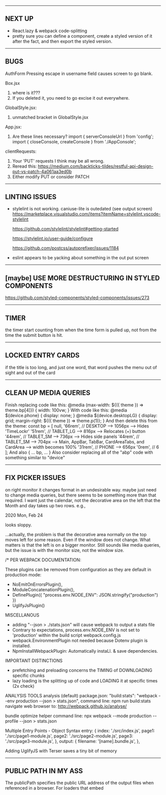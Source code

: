 -------------------------------------------------------
 NEXT UP
-------------------------------------------------------
 - React.lazy & webpack code-splitting
 - pretty sure you can define a component, create a styled version
   of it after the fact, and then export the styled version.

-------------------------------------------------------
 BUGS
-------------------------------------------------------
AuthForm
Pressing escape in username field causes screen to go blank.

Box.jsx
1. where is it???
2. If you deleted it, you need to go excise it out everywhere.

GlobalStyle.jsx:
1. unmatched bracket in GlobalStyle.jsx

App.jsx:
1. Are these lines necessary?
  import { serverConsoleUrl } from 'config';
  import { closeConsole, createConsole } from './AppConsole';

clientRequests:
1. Your 'PUT' requests I think may be all wrong.
2. Reread this: https://medium.com/backticks-tildes/restful-api-design-put-vs-patch-4a061aa3ed0b
3. Either modify PUT or consider PATCH

-------------------------------------------------------
 LINTING ISSUES
-------------------------------------------------------
 - stylelint is not working. caniuse-lite is outedated (see output screen)
    https://marketplace.visualstudio.com/items?itemName=stylelint.vscode-stylelint

    https://github.com/stylelint/stylelint#getting-started

    https://stylelint.io/user-guide/configure

    https://github.com/postcss/autoprefixer/issues/1184

 - eslint appears to be yacking about something in the
   out put screen

-------------------------------------------------------
 [maybe] USE MORE DESTRUCTURING IN STYLED COMPONENTS
-------------------------------------------------------
https://github.com/styled-components/styled-components/issues/273

-------------------------------------------------------
 TIMER
-------------------------------------------------------
the timer start counting from when the time form is pulled up, not from the time the submit button is hit.

-------------------------------------------------------
 LOCKED ENTRY CARDS
-------------------------------------------------------
if the title is too long, and just one word, that word pushes the menu out of sight and out of the card

-------------------------------------------------------
 CLEAN UP MEDIA QUERIES
-------------------------------------------------------
Finish replacing code like this:
  @media (max-width: ${({ theme }) => theme.bp[4]}) {
    width: 100vw;
  }
With code like this:
  @media ${device.phone} {
    display: none;
  }
  @media ${device.desktopLG} {
    display: grid;
    margin-right: ${({ theme }) => theme.p(1)};
  }
And then delete this from the theme:
  const bp = [
    null,
    '66rem',  // DESKTOP    -->  1056px -->  Hides 'TimeLockr'
    '51rem',  // TABLET_LG  -->  816px  -->  Relocates (+) button
    '44rem',  // TABLET_SM  -->  736px  -->  Hides side panels
    '44rem',  // TABLET_SM  -->  704px  -->  Main, AppBar, TabBar, CardAreaTabs, and CardArea --> width becomes 100%
    '31rem',  // PHONE      -->  656px
    '0rem',   // 6
  ];
And also
  {
    ...
    bp,
    ...
  }
Also consider replacing all of the "abp" code with something similar to "device"

-------------------------------------------------------
 FIX PICKER ISSUES
-------------------------------------------------------
on right monitor it changes format in an undesirable way.
maybe just need to change media queries, but there seems to
be something more than that required.
I want just the calendar, not the decorative area on the left that
the Month and day takes up two rows.
e.g.,

  2020
  Mon,
  Feb
  24

looks sloppy.

...actually, the problem is that the decorative area normally on the top
moves left for some reason.  Even if the window does not change.  What matters
is that the left is on a bigger monitor.  Still sounds like media queries,
but the issue is with the monitor size, not the window size.


/*
PER WEBPACK DOCUMENTATION:

These plugins can be removed from configuration as they are default in production mode:
 - NoEmitOnErrorsPlugin(),
 - ModuleConcatenationPlugin(),
 - DefinePlugin({ "process.env.NODE_ENV": JSON.stringify("production") })
 - UglifyJsPlugin()

MISCELLANOUS
  - adding  "--json > ./stats.json" will cause webpack to output a stats file
  - Contrary to expectations, process.env.NODE_ENV is not set to
    'production' within the build script webpack.config.js
  - webpack.EnvironmentPlugin not needed because Dotenv plugin is installed.
  - NpmInstallWebpackPlugin: Automatically instaLl. & save dependencies.

IMPORTANT DISTINCTIONS
  - prefetching and preloading concerns the TIMING of DOWNLOADING specific chunks
  - lazy loading is the splitting up of code and LOADING it at specific times
  (2x check)

ANALYSIS TOOLS
  analysis (default)
    package.json:
      "build:stats": "webpack --env production --json > stats.json",
    command line:
      npm run build:stats
    navigate web browser to:
      http://webpack.github.io/analyse/

  bundle optimize helper
    command line:
      npx webpack --mode production --profile --json > stats.json

Multiple Entry Points - Object Syntax
  entry: {
    index: './src/index.js',
    page1: './src/page1-module.js',
    page2: './src/page2-module.js',
    page3: './src/page3-module.js',
  },
  output: {
    filename: '[name].bundle.js',
  },

  Adding UglifyJS with Terser saves a tiny bit of memory


------------------------------------------------------------------------
PUBLIC PATH IN MY ASS
------------------------------------------------------------------------
The publicPath specifies the public URL address of the output files when referenced in a
browser. For loaders that embed <script> or <link> tags or reference assets like images,
publicPath is used as the href or url() to the file when it's different than their location
on disk (as specified by path). This can be helpful when you want to host some or all output
files on a different domain or on a CDN.

 ∙∙∙ The Webpack Dev Server also uses this to determine the path where the output ∙∙∙
 ∙∙∙ files are expected to be served from. As with path you can use the [hash]    ∙∙∙
 ∙∙∙ substitution for a better caching profile.                                   ∙∙∙

------------------------------------------------------------------------
ANNOTATED CONFIG FILE --- KEEP UPDATED
------------------------------------------------------------------------
const path = require('path');
const webpack = require('webpack');
const Dotenv = require('dotenv-webpack');
const TerserPlugin = require('terser-webpack-plugin');
const HtmlWebpackPlugin = require('html-webpack-plugin');
const { CleanWebpackPlugin } = require('clean-webpack-plugin');
const BundleAnalyzerPlugin = require('webpack-bundle-analyzer').BundleAnalyzerPlugin;

// ALSO NEED TO MAKE SURE DATA IS RETRIVED ASAP, TO LOAD CARDS
// bring back the bootstrap cdn.  The new size looks like shit.

// devServer.contentBase: if stuff goes wrong, add this back to dev-server to see if it helps
// I think it only matters when you are outputting bundle files, which you are not
// doing in dev mode.  You would probably need this line if you were trying to run
// the production build: contentBase: path.resolve(__dirname, '../build'),

// CopyWebpackPlugin: I think this is when you need to copy a large folder of static assets
// into your build folder.  The other loaders move different types of files that are
// referenced in the javascript code itself.  This seems to be stuff you need, but do not
// use an import statement to bring into your app via JS code.

const config = {
  mode: process.env.NODE_ENV,
  entry: './src/index.jsx',
  output: {
    filename: '[name].bundle.js',
    chunkFilename: '[name].bundle.js',
    publicPath: '/',
    path: path.resolve(__dirname, '../build'),
  },
  module: {
    rules: [
      { test: /\.(js|jsx)$/, use: 'babel-loader', exclude: /node_modules/ },
      { test: /\.(js|jsx)$/, include: /node_modules/, use: ['react-hot-loader/webpack'] },
      { test: /\.less$/, use: ['style-loader', 'css-loader/locals', 'less-loader'] },
      { test: /\.png$/, use: [{ loader: 'url-loader', options: { mimetype: 'image/png' } }] },
    ],
  },
  node: {
    console: true,
    fs: 'empty',
    net: 'empty',
    tls: 'empty',
  },
  optimization: {
    minimize: true,
    minimizer: [
      new TerserPlugin({
        terserOptions: {
          extractComments: true,
        },
      }),
    ],
    // FUNCTION: reduces bundle size by preventing duplication of modules
    // EFFECT: Smaller bundle, faster load times.
    splitChunks: {
      chunks: 'all',
    },
  },
  plugins: [
    // CleanWebpackPlugin()
    // Function: empties 'dist' before rebuilding
    new CleanWebpackPlugin(),
    // ModuleConcatenationPlugin
    // Function: 'hoist' or concatenate the scope of all your modules into one closure
    // and allow for your code to have a faster execution time in the browser
    // Result: faster execution at runtime
    // Notes: (1) Automatically disabled when not in production mode
    //        (2) babel 'modules' option needs to be set to false.
    new BundleAnalyzerPlugin({
      analyzerMode: 'static',
      openAnalyzer: false,
      generateStatsFile: true,
    }),
    // Dotenv()
    // Function: Wraps dotenv and Webpack.DefinePlugin. As such, it does a text
    // replace in the resulting bundle for any instances of process.env.
    new Dotenv(),
    // HtmlWebpackPlugin()
    // Function: Create index.html from template file, adds a pair of script tags
    // for each [name].bundle.js, and sets other properties of HTML file according
    // to other options.
    new HtmlWebpackPlugin({
      filename: 'index.html',
      template: path.resolve(__dirname, '../src/assets/index.html'),
      title: 'TimeLockr',
      favicon: path.resolve(__dirname, '../src/assets/favicon.ico'),
      meta: { viewport: 'minimum-scale=1, initial-scale=1, width=device-width, shrink-to-fit=no' },
      inject: 'body',
    }),
    // ContextReplacementPlugin
    // Function: ...cannot remember why I added this.
    new webpack.ContextReplacementPlugin(
      /moment[/\\]locale$/, /en-gb/,
    ),
  ],
  resolve: {
    extensions: ['.js', '.jsx', '.css'],
    alias: {
      actions: path.resolve(__dirname, '../src/actions/index.js'),
      components: path.resolve(__dirname, '../src/components/index.js'),
      config: path.resolve(__dirname, '../config.js'),
      store: path.resolve(__dirname, '../src/store.js'),
      theme: path.resolve(__dirname, '../src/theme/index.js'),
      types: path.resolve(__dirname, '../src/actions/types.js'),
      utilities: path.resolve(__dirname, '../src/utilities/index.js'),
    },
  },
};

module.exports = (env, argv) => {
  // DEVELOPMENT
  if (argv.mode === 'development') {
    // made code referenced in the browser to corresponding source code.
    config.devtool = 'inline-source-map';
    // app.bundle.js loaded from memory, not from a fenerated file.
    config.devServer = {
      // Needed so HtmlWebpackPlugin can serve static files
      // Also needed for generation of sourcemaps.
      // Note: A relative path would be find here because dev-server is
      // for the developer's local environment. Also, use publicPath if
      // 'your page expects to find the bundle files on a different path'
      contentBase: path.resolve(__dirname, '../build'),
      // 'npm start' will additionally open localhost to display app
      open: true,
    };
    return config;
  }

  // PRODUCTION
  config.mode = 'production';
  config.devtool = 'none';
  return config;
};


------------------------------------------------------------------------
STUDY NOTES AND PLANNED EXERCISES FOR WEBPACK OPTIMIZATION
------------------------------------------------------------------------
 Misc Loaders (1+)
------------------------------------------------------------------------
• mini-css-extract-plugin
• bundle-loader
• promise-loader
• terser (minifies bundle)
+ Extract 1-2 MUI icon dependencies (1+)
  (Then watch webpack file or url loader copy them as assets to dist folded)
------------------------------------------------------------------------
 Dynamic Import
------------------------------------------------------------------------
  • then() (1+)
  • async await (1+)
  • WEBPACK.CONFIG.JS: output: { ..., chunkFilename: '[name].bundle.js', ... }
  • COMPONENT FILE:    import(/* webpackChunkName: "lodash" ____'lodash');
------------------------------------------------------------------------
 Analysis Tools (2+)
------------------------------------------------------------------------
  • analysis
  • webpack-chart
  • webpack-visualizer
  • webpack-bundle-analyzer
  • webpack bundle optimize helper
  • bundle-stats

------------------------------------------------------------------------
 Loadable Components (1+)
------------------------------------------------------------------------
•  Library splitting
@loadable/component supports library splitting using render props. This is not possible with React.lazy.

------------------------------------------------------------------------
 SplitChunksPlugin (1+)
------------------------------------------------------------------------
1+ prefetch/1+ preload
• PREFETCH: resource is probably needed for some navigation in the future
• PRELOAD: resource might be needed during the current navigation

DIFFERENCES
A preloaded chunk starts loading in parallel to the parent chunk.
A prefetched chunk starts after the parent chunk finishes loading.

A preloaded chunk has medium priority and is instantly downloaded.
A prefetched chunk is downloaded while the browser is idle.

A preloaded chunk should be instantly requested by the parent chunk.
A prefetched chunk can be used anytime in the future.

Browser support is different.

------------------------------------------------------------------------
 Multiple Entry Points
------------------------------------------------------------------------
  • Single-page applications...?... might be able to split your authorization page into one bundle, and the rest of your app into another bundle.
  • Multi-page applications that reuse a lot of code/modules between entry points can greatly benefit from these techniques, as the number of entry points increases.
   •• Gives optimization.splitChunks chance to create bundles of shared application code between each page.
  • dependOn entry option (don't use, better options)

------------------------------------------------------------------------
 MISCELANEOUS
------------------------------------------------------------------------
React.lazy (1+)
Webpack Merge (Try this again. good for "Scalable webpack configurations")

------------------------------------------------------------------------
 SKIP ME
------------------------------------------------------------------------


———————————————————————————————————————————————————————————————————————————————
 OPTIMIZATION GAINS
———————————————————————————————————————————————————————————————————————————————
  Built at: 02/28/2020 12:39:00 PM
           favicon.ico   66.1 KiB
            index.html  416 bytes
        main.bundle.js    148 KiB
vendors~main.bundle.js   1.12 MiB

Built at: 02/28/2020 12:53:34 PM
           favicon.ico   66.1 KiB
            index.html  416 bytes
        main.bundle.js    148 KiB
vendors~main.bundle.js   1.12 MiB

Built at: 02/28/2020 12:57:28 PM
           2.bundle.js   48.6 KiB
           3.bundle.js    3.2 KiB
           4.bundle.js   4.37 KiB
           favicon.ico   66.1 KiB
            index.html  416 bytes
        main.bundle.js    141 KiB
vendors~main.bundle.js   1.08 MiB

Built at: 02/28/2020 1:00:07 PM
           2.bundle.js   48.6 KiB
           3.bundle.js    3.2 KiB
           4.bundle.js   4.37 KiB
           favicon.ico   66.1 KiB
            index.html  416 bytes
        main.bundle.js    141 KiB
vendors~main.bundle.js   1.08 MiB

Built at: 02/28/2020 1:01:51 PM
           2.bundle.js   48.6 KiB
           3.bundle.js    3.2 KiB
           4.bundle.js   4.37 KiB
           favicon.ico   66.1 KiB
            index.html  416 bytes
        main.bundle.js    141 KiB
vendors~main.bundle.js   1.08 MiB

Built at: 02/28/2020 1:14:51 PM
             card-area-chunk.bundle.js    3.2 KiB
        card-area-tabs-chunk.bundle.js   4.37 KiB
                           favicon.ico   66.1 KiB
                            index.html  416 bytes
                        main.bundle.js    141 KiB
vendors~card-area-tabs-chunk.bundle.js   48.6 KiB
                vendors~main.bundle.js   1.08 MiB

Built at: 02/28/2020 2:04:46 PM
        card-area-tabs.bundle.js   4.37 KiB
             card-area.bundle.js    3.2 KiB
                     favicon.ico   66.1 KiB
         feteched-main.bundle.js   10.3 KiB
                      index.html  416 bytes
                  main.bundle.js    136 KiB
vendors~card-area-tabs.bundle.js   48.6 KiB
          vendors~main.bundle.js   1.07 MiB

Built at: 02/28/2020 2:10:05 PM
                           Asset       Size
        card-area-tabs.bundle.js   20.6 KiB
             card-area.bundle.js   15.2 KiB
                     favicon.ico   66.1 KiB
         feteched-main.bundle.js   31.6 KiB
                      index.html  416 bytes
                  main.bundle.js    672 KiB
vendors~card-area-tabs.bundle.js    152 KiB
          vendors~main.bundle.js   10.1 MiB
———————————————————————————————————————————————————————————————————————————————
ADDED UGLIFYJSPLUGIN
———————————————————————————————————————————————————————————————————————————————
Built at: 02/28/2020 2:17:40 PM
        card-area-tabs.bundle.js   4.35 KiB
             card-area.bundle.js   3.17 KiB
                     favicon.ico   66.1 KiB
         feteched-main.bundle.js   10.3 KiB
                      index.html  416 bytes
                  main.bundle.js    136 KiB
vendors~card-area-tabs.bundle.js   48.5 KiB
          vendors~main.bundle.js   1.07 MiB
———————————————————————————————————————————————————————————————————————————————
ALL COMMENTS FILTERED
———————————————————————————————————————————————————————————————————————————————
        card-area-tabs.bundle.js   4.35 KiB
             card-area.bundle.js   3.17 KiB
                     favicon.ico   66.1 KiB
                      index.html  416 bytes
                  main.bundle.js    136 KiB
        prefeched-main.bundle.js   10.3 KiB
vendors~card-area-tabs.bundle.js   48.5 KiB
          vendors~main.bundle.js   1.07 MiB
———————————————————————————————————————————————————————————————————————————————
CHANGING "en" TO "en-gb" in
webpack.ContextReplacementPlugin(/moment[/\\]locale$/, /en-gb/),
to properly exclude locale files
———————————————————————————————————————————————————————————————————————————————
Built at: 03/01/2020 4:15:47 AM
          card-area-tabs.bundle.js   4.39 KiB
               card-area.bundle.js   3.22 KiB
                       favicon.ico   66.1 KiB
                        index.html  416 bytes
                    main.bundle.js    136 KiB
          prefeched-main.bundle.js   10.3 KiB
  vendors~card-area-tabs.bundle.js   48.7 KiB
            vendors~main.bundle.js   1.06 MiB
vendors~main.bundle.js.LICENSE.txt   2.21 KiB
———————————————————————————————————————————————————————————————————————————————
ADDING "-p" TO "npm run build"
Some of what has been described above can also be achieved by using
the command line. For example, the --optimize-minimize flag will
include the TerserPlugin behind the scenes. The --define
process.env.NODE_ENV="'production'" will do the same for the DefinePlugin
instance described above. And, webpack -p will automatically invoke
both those flags and thus the plugins to be included.
———————————————————————————————————————————————————————————————————————————————
Built at: 03/01/2020 4:53:07 AM
          card-area-tabs.bundle.js   4.39 KiB
               card-area.bundle.js   3.22 KiB
                       favicon.ico   66.1 KiB
                        index.html  416 bytes
                    main.bundle.js    136 KiB
          prefeched-main.bundle.js   9.93 KiB
  vendors~card-area-tabs.bundle.js   43.6 KiB
            vendors~main.bundle.js    717 KiB
vendors~main.bundle.js.LICENSE.txt   2.76 KiB

Built at: 03/01/2020 6:02:27 AM
                    card-area-tabs.bundle.js   12.4 KiB
        card-area-tabs.bundle.js.LICENSE.txt  538 bytes
                         card-area.bundle.js   9.44 KiB
             card-area.bundle.js.LICENSE.txt  354 bytes
                                 favicon.ico   66.1 KiB
                                  index.html  416 bytes
                              main.bundle.js    421 KiB
                  main.bundle.js.LICENSE.txt     13 KiB
                    prefeched-main.bundle.js   19.9 KiB
        prefeched-main.bundle.js.LICENSE.txt  747 bytes
            vendors~card-area-tabs.bundle.js    125 KiB
vendors~card-area-tabs.bundle.js.LICENSE.txt   6.67 KiB
                      vendors~main.bundle.js   8.52 MiB
          vendors~main.bundle.js.LICENSE.txt    158 KiB


Built at: 03/01/2020 6:03:55 AM
          card-area-tabs.bundle.js   4.39 KiB
               card-area.bundle.js   3.22 KiB
                       favicon.ico   66.1 KiB
                        index.html  416 bytes
                    main.bundle.js    136 KiB
          prefeched-main.bundle.js   9.93 KiB
  vendors~card-area-tabs.bundle.js   43.6 KiB
            vendors~main.bundle.js    717 KiB
vendors~main.bundle.js.LICENSE.txt   2.76 KiB
